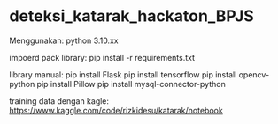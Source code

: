 # deteksi_katarak_hackaton_BPJS

Menggunakan:
python 3.10.xx

impoerd pack library: 
pip install -r requirements.txt

library manual: 
pip install Flask
pip install tensorflow
pip install opencv-python
pip install Pillow
pip install mysql-connector-python

training data dengan kagle:
https://www.kaggle.com/code/rizkidesu/katarak/notebook

